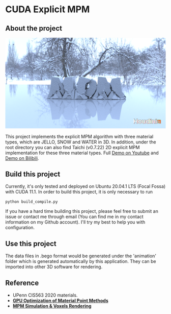 # CUDA Explicit MPM

## About the project

![Cover Image](image/MPMCUDA_Cover.png)

This project implements the explicit MPM algorithm with three 
material types, which are JELLO, SNOW and WATER in 3D. In addition, 
under the root directory you can also find Taichi (v0.7.22) 2D explicit
MPM implementation for these three material types. Full [Demo on Youtube]() and [Demo on Bilibili]().  

## Build this project

Currently, it's only tested and deployed on Ubuntu 20.04.1 LTS (Focal Fossa) with CUDA 11.1. In order to 
build this project, it is only necessary to run

```
python build_compile.py
```

If you have a hard time building this project, please feel free to submit an issue or contact me
through email (You can find me in my contact information on my Github account). I'll try my best
to help you with configuration.

## Use this project

The data files in .bego format would be generated under the 'animation' folder which is generated automatically 
by this application. They can be imported into other 3D software for rendering.

## Reference

* UPenn CIS563 2020 materials.
* **[GPU Optimization of Material Point Methods](https://github.com/kuiwuchn/GPUMPM)**
* **[MPM Simulation & Voxels Rendering](https://windqaq.github.io/MPM/)**


